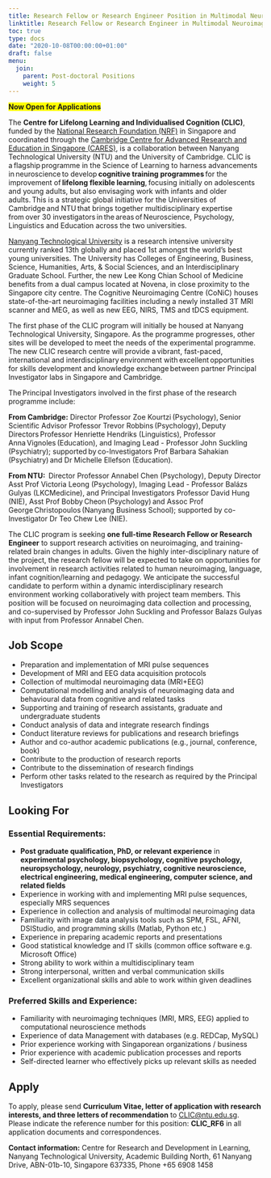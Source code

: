 ```yaml
---
title: Research Fellow or Research Engineer Position in Multimodal Neuroimaging
linktitle: Research Fellow or Research Engineer in Multimodal Neuroimaging
toc: true
type: docs
date: "2020-10-08T00:00:00+01:00"
draft: false
menu:
  join:
    parent: Post-doctoral Positions
    weight: 5
---
```


<span style="background-color: #FFFF00">**Now Open for Applications**</span>

The **Centre for Lifelong Learning and Individualised Cognition (CLIC)**, funded by the [National Research Foundation (NRF)](https://www.nrf.gov.sg/) in Singapore and coordinated through the [Cambridge Centre for Advanced Research and Education in Singapore (CARES)](https://www.create.edu.sg/about-create/research-centres/cares), is a collaboration between Nanyang Technological University (NTU) and the University of Cambridge. CLIC is a flagship programme in the Science of Learning to harness advancements in neuroscience to develop **cognitive training programmes** for the improvement of **lifelong flexible learning**, focusing initially on adolescents and young adults, but also envisaging work with infants and older adults. This is a strategic global initiative for the Universities of Cambridge and NTU that brings together multidisciplinary expertise from over 30 investigators in the areas of Neuroscience, Psychology, Linguistics and Education across the two universities.

[Nanyang Technological University](https://www.ntu.edu.sg/Pages/home.aspx) is a research intensive university currently ranked 13th globally and placed 1st amongst the world’s best young universities. The University has Colleges of Engineering, Business, Science, Humanities, Arts, & Social Sciences, and an Interdisciplinary Graduate School. Further, the new Lee Kong Chian School of Medicine benefits from a dual campus located at Novena, in close proximity to the Singapore city centre. The Cognitive Neuroimaging Centre (CoNiC) houses state-of-the-art neuroimaging facilities including a newly installed 3T MRI scanner and MEG, as well as new EEG, NIRS, TMS and tDCS equipment.  

The first phase of the CLIC program will initially be housed at Nanyang Technological University, Singapore. As the programme progresses, other sites will be developed to meet the needs of the experimental programme. The new CLIC research centre will provide a vibrant, fast-paced, international and interdisciplinary environment with excellent opportunities for skills development and knowledge exchange between partner Principal Investigator labs in Singapore and Cambridge.    

The Principal Investigators involved in the first phase of the research programme include:  
 
**From Cambridge:** Director Professor Zoe Kourtzi (Psychology), Senior Scientific Advisor Professor Trevor Robbins (Psychology), Deputy Directors Professor Henriette Hendriks (Linguistics), Professor Anna Vignoles (Education), and Imaging Lead - Professor John Suckling (Psychiatry); supported by co-Investigators Prof Barbara Sahakian (Psychiatry) and Dr Michelle Ellefson (Education).  
 
**From NTU:**  Director Professor Annabel Chen (Psychology), Deputy Director Asst Prof Victoria Leong (Psychology), Imaging Lead - Professor Balázs Gulyas (LKCMedicine), and Principal Investigators Professor David Hung (NIE), Asst Prof Bobby Cheon (Psychology) and Assoc Prof George Christopoulos (Nanyang Business School); supported by co-Investigator Dr Teo Chew Lee (NIE). 
 
The CLIC program is seeking **one full-time Research Fellow or Research Engineer** to support research activities on neuroimaging, and training-related brain changes in adults. Given the highly inter-disciplinary nature of the project, the research fellow will be expected to take on opportunities for involvement in research activities related to human neuroimaging, language, infant cognition/learning and pedagogy. We anticipate the successful candidate to perform within a dynamic interdisciplinary research environment working collaboratively with project team members. This position will be focused on neuroimaging data collection and processing, and co-supervised by Professor John Suckling and Professor Balazs Gulyas with input from Professor Annabel Chen.

## Job Scope
*	Preparation and implementation of MRI pulse sequences
*	Development of MRI and EEG data acquisition protocols
*	Collection of multimodal neuroimaging data (MRI+EEG)
*	Computational modelling and analysis of neuroimaging data and behavioural data from cognitive and related tasks
*	Supporting and training of research assistants, graduate and undergraduate students
*	Conduct analysis of data and integrate research findings
*	Conduct literature reviews for publications and research briefings
*	Author and co-author academic publications (e.g., journal, conference, book)
*	Contribute to the production of research reports
*	Contribute to the dissemination of research findings 
*	Perform other tasks related to the research as required by the Principal Investigators

## Looking For
### Essential Requirements:

*	**Post graduate qualification, PhD, or relevant experience** in **experimental psychology, biopsychology, cognitive psychology, neuropsychology, neurology, psychiatry, cognitive neuroscience, electrical engineering, medical engineering, computer science, and related fields**
*	Experience in working with and implementing MRI pulse sequences, especially MRS sequences
*	Experience in collection and analysis of multimodal neuroimaging data
*	Familiarity with image data analysis tools such as SPM, FSL, AFNI, DSIStudio, and programming skills (Matlab, Python etc.)
*	Experience in preparing academic reports and presentations
*	Good statistical knowledge and IT skills (common office software e.g. Microsoft Office)
*	Strong ability to work within a multidisciplinary team
*	Strong interpersonal, written and verbal communication skills
*	Excellent organizational skills and able to work within given deadlines

### Preferred Skills and Experience:
*	Familiarity with neuroimaging techniques (MRI, MRS, EEG) applied to computational neuroscience methods
*	Experience of data Management with databases (e.g. REDCap, MySQL)
*	Prior experience working with Singaporean organizations / business
*	Prior experience with academic publication processes and reports
*	Self-directed learner who effectively picks up relevant skills as needed

## Apply

To apply, please send **Curriculum Vitae, letter of application with research interests, and three letters of recommendation** to CLIC@ntu.edu.sg. Please indicate the reference number for this position: **CLIC_RF6** in all application documents and correspondences.

**Contact information:** Centre for Research and Development in Learning, Nanyang Technological University, Academic Building North, 61 Nanyang Drive, ABN-01b-10, Singapore 637335, Phone +65 6908 1458
